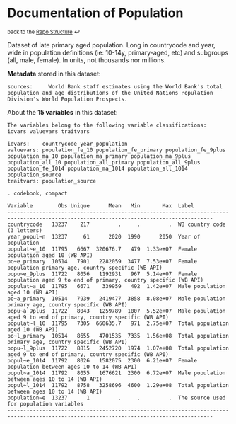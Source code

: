 
Documentation of Population
=====================================================================

<sup>back to the [Repo Structure](https://github.com/worldbank/LearningPoverty/blob/master/00_documentation/002_repo_structure/Repo_Structure.md) :leftwards_arrow_with_hook:</sup>

Dataset of late primary aged population. Long in countrycode and year, wide in population definitions (ie: 10-14y, primary-aged, etc) and subgroups (all, male, female). In units, not thousands nor millions.

**Metadata** stored in this dataset:

~~~~
sources:     World Bank staff estimates using the World Bank's total population and age distributions of the United Nations Population Division's World Population Prospects.
~~~~


About the **15 variables** in this dataset:

~~~~
The variables belong to the following variable classifications:
idvars valuevars traitvars

idvars:    countrycode year_population
valuevars: population_fe_10 population_fe_primary population_fe_9plus population_ma_10 population_ma_primary population_ma_9plus population_all_10 population_all_primary population_all_9plus population_fe_1014 population_ma_1014 population_all_1014 population_source
traitvars: population_source

. codebook, compact

Variable        Obs Unique      Mean   Min       Max  Label
---------------------------------------------------------------------------------------------------------------------------------------
countrycode   13237    217         .     .         .  WB country code (3 letters)
year_popul~n  13237     61      2020  1990      2050  Year of population
populat~e_10  11795   6667  320676.7   479  1.33e+07  Female population aged 10 (WB API)
po~e_primary  10514   7901   2282059  3477  7.53e+07  Female population primary age, country specific (WB API)
popu~e_9plus  11722   8056   1192931   967  5.14e+07  Female population aged 9 to end of primary, country specific (WB API)
populat~a_10  11795   6671    339959   492  1.42e+07  Male population aged 10 (WB API)
po~a_primary  10514   7939   2419477  3858  8.08e+07  Male population primary age, country specific (WB API)
popu~a_9plus  11722   8043   1259789  1007  5.52e+07  Male population aged 9 to end of primary, country specific (WB API)
populat~l_10  11795   7305  660635.7   971  2.75e+07  Total population aged 10 (WB API)
po~l_primary  10514   8655   4701535  7335  1.56e+08  Total population primary age, country specific (WB API)
popu~l_9plus  11722   8815   2452720  1974  1.07e+08  Total population aged 9 to end of primary, country specific (WB API)
popul~e_1014  11792   8026   1582075  2300  6.21e+07  Female population between ages 10 to 14 (WB API)
popul~a_1014  11792   8055   1676621  2300  6.72e+07  Male population between ages 10 to 14 (WB API)
popul~l_1014  11792   8758   3258696  4600  1.29e+08  Total population between ages 10 to 14 (WB API)
population~e  13237      1         .     .         .  The source used for population variables
---------------------------------------------------------------------------------------------------------------------------------------

~~~~
